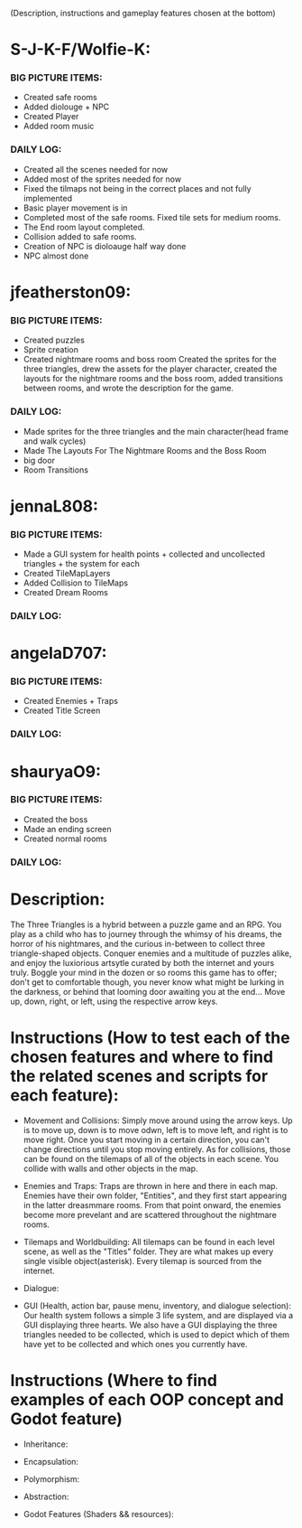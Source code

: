 (Description, instructions and gameplay features chosen at the bottom)
# S-J-K-F/Wolfie-K:
### BIG PICTURE ITEMS:
- Created safe rooms
- Added diolouge + NPC
- Created Player
- Added room music
### DAILY LOG:
- Created all the scenes needed for now
- Added most of the sprites needed for now
- Fixed the tilmaps not being in the correct places and not fully implemented
- Basic player movement is in
- Completed most of the safe rooms. Fixed tile sets for medium rooms.
- The End room layout completed.
- Collision added to safe rooms.
- Creation of NPC is dioloauge half way done
- NPC almost done

# jfeatherston09:
### BIG PICTURE ITEMS: 
- Created puzzles
- Sprite creation
- Created nightmare rooms and boss room
Created the sprites for the three triangles, drew the assets for the player character, created the layouts for the nightmare rooms and the boss room, added transitions between rooms, and wrote the description for the game.
### DAILY LOG:
- Made sprites for the three triangles and the main character(head frame and walk cycles)
- Made The Layouts For The Nightmare Rooms and the Boss Room
- big door
- Room Transitions

# jennaL808:
### BIG PICTURE ITEMS:
- Made a GUI system for health points + collected and uncollected triangles + the system for each
- Created TileMapLayers
- Added Collision to TileMaps
- Created Dream Rooms
### DAILY LOG:

# angelaD707:
### BIG PICTURE ITEMS:
- Created Enemies + Traps
-  Created Title Screen
### DAILY LOG:
# shauryaO9:
### BIG PICTURE ITEMS:
- Created the boss
- Made an ending screen
- Created normal rooms
### DAILY LOG:
# Description: 
The Three Triangles is a hybrid between a puzzle game and an RPG. You play as a child who has to journey through the whimsy of his dreams, the horror of his nightmares, and the curious in-between to collect three triangle-shaped objects. Conquer enemies and a multitude of puzzles alike, and enjoy the luxiorious artsytle curated by both the internet and yours truly. Boggle your mind in the dozen or so rooms this game has to offer; don't get to comfortable though, you never know what might be lurking in the darkness, or behind that looming door awaiting you at the end... Move up, down, right, or left, using the respective arrow keys.

# Instructions (How to test each of the chosen features and where to find the related scenes and scripts for each feature):
- Movement and Collisions: Simply move around using the arrow keys. Up is to move up, down is to move odwn, left is to move left, and right is to move right. Once you start moving in a certain direction, you can't change directions until you stop moving entirely. As for collisions, those can be found on the tilemaps of all of the objects in each scene. You collide with walls and other objects in the map.

- Enemies and Traps: Traps are thrown in here and there in each map. Enemies have their own folder, "Entities", and they first start appearing in the latter dreasmmare rooms. From that point onward, the enemies become more prevelant and are scattered throughout the nightmare rooms.

- Tilemaps and Worldbuilding: All tilemaps can be found in each level scene, as well as the "Titles" folder. They are what makes up every single visible object(asterisk). Every tilemap is sourced from the internet. 

- Dialogue: 

- GUI (Health, action bar, pause menu, inventory, and dialogue selection): Our health system follows a simple 3 life system, and are displayed via a GUI displaying three hearts. We also have a GUI displaying the three triangles needed to be collected, which is used to depict which of them have yet to be collected and which ones you currently have.

# Instructions (Where to find examples of each OOP concept and Godot feature)
- Inheritance:

- Encapsulation:

- Polymorphism:

- Abstraction:

- Godot Features (Shaders && resources):
